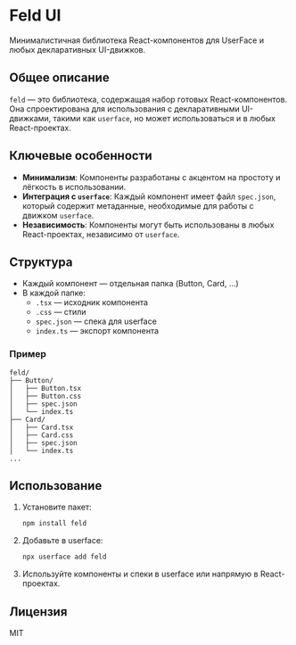 # Feld UI

Минималистичная библиотека React-компонентов для UserFace и любых декларативных UI-движков.

## Общее описание

`feld` — это библиотека, содержащая набор готовых React-компонентов. Она спроектирована для использования с декларативными UI-движками, такими как `userface`, но может использоваться и в любых React-проектах.

## Ключевые особенности

- **Минимализм**: Компоненты разработаны с акцентом на простоту и лёгкость в использовании.
- **Интеграция с `userface`**: Каждый компонент имеет файл `spec.json`, который содержит метаданные, необходимые для работы с движком `userface`.
- **Независимость**: Компоненты могут быть использованы в любых React-проектах, независимо от `userface`.

## Структура

- Каждый компонент — отдельная папка (Button, Card, ...)
- В каждой папке:
  - `.tsx` — исходник компонента
  - `.css` — стили
  - `spec.json` — спека для userface
  - `index.ts` — экспорт компонента

### Пример

```
feld/
├── Button/
│   ├── Button.tsx
│   ├── Button.css
│   ├── spec.json
│   └── index.ts
├── Card/
│   ├── Card.tsx
│   ├── Card.css
│   ├── spec.json
│   └── index.ts
...
```

## Использование

1. Установите пакет:
   ```bash
   npm install feld
   ```
2. Добавьте в userface:
   ```bash
   npx userface add feld
   ```
3. Используйте компоненты и спеки в userface или напрямую в React-проектах.

## Лицензия
MIT 